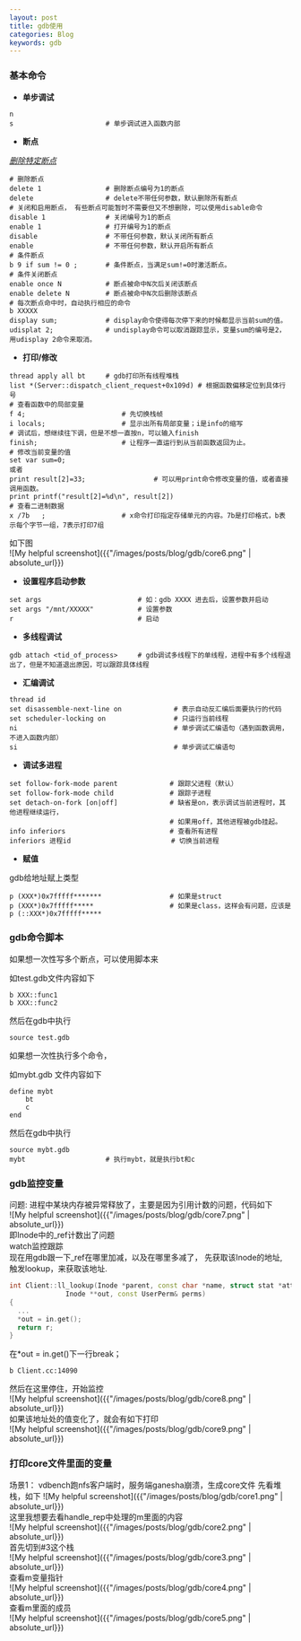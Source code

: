 ```yaml
---
layout: post
title: gdb使用
categories: Blog
keywords: gdb
---
```


### 基本命令  
- **单步调试**

```shell
n
s						# 单步调试进入函数内部 
```

- **断点**

*<u>删除特定断点</u>*

```shell
# 删除断点
delete 1				# 删除断点编号为1的断点
delete					# delete不带任何参数，默认删除所有断点 
# 关闭和启用断点， 有些断点可能暂时不需要但又不想删除，可以使用disable命令  
disable 1				# 关闭编号为1的断点
enable 1				# 打开编号为1的断点
disable					# 不带任何参数，默认关闭所有断点
enable					# 不带任何参数，默认开启所有断点
# 条件断点
b 9 if sum != 0 ;		# 条件断点，当满足sum!=0时激活断点。
# 条件关闭断点 
enable once N			# 断点被命中N次后关闭该断点
enable delete N			# 断点被命中N次后删除该断点
# 每次断点命中时，自动执行相应的命令  
b XXXXX
display sum;			# display命令使得每次停下来的时候都显示当前sum的值。
udisplat 2;				# undisplay命令可以取消跟踪显示，变量sum的编号是2，用udisplay 2命令来取消。
```

- **打印/修改**

```shell
thread apply all bt 	# gdb打印所有线程堆栈
list *(Server::dispatch_client_request+0x109d) # 根据函数偏移定位到具体行号
# 查看函数中的局部变量
f 4;						# 先切换栈帧
i locals;					# 显示出所有局部变量；i是info的缩写
# 调试后，想继续往下调，但是不想一直按n，可以输入finish
finish;						# 让程序一直运行到从当前函数返回为止。
# 修改当前变量的值  
set var sum=0;			
或者
print result[2]=33;					# 可以用print命令修改变量的值，或者直接调用函数。
print printf("result[2]=%d\n", result[2])
# 查看二进制数据
x /7b	;					# x命令打印指定存储单元的内容。7b是打印格式，b表示每个字节一组，7表示打印7组
```

如下图  
![My helpful screenshot]({{"/images/posts/blog/gdb/core6.png" | absolute_url}})  

- **设置程序启动参数**

```shell
set args						# 如：gdb XXXX 进去后，设置参数并启动
set args "/mnt/XXXXX"		    # 设置参数
r								# 启动
```

- **多线程调试**

```shell
gdb attach <tid_of_process>		# gdb调试多线程下的单线程，进程中有多个线程退出了，但是不知道退出原因，可以跟踪具体线程
```

- **汇编调试**

```shell
thread id
set disassemble-next-line on			 # 表示自动反汇编后面要执行的代码
set scheduler-locking on				 # 只运行当前线程
ni										 # 单步调试汇编语句（遇到函数调用，不进入函数内部）
si                                       # 单步调试汇编语句
```

- **调试多进程**

```shell
set follow-fork-mode parent 			# 跟踪父进程（默认）
set follow-fork-mode child 				# 跟踪子进程
set detach-on-fork [on|off]				# 缺省是on，表示调试当前进程时，其他进程继续运行，  
                                		# 如果用off，其他进程被gdb挂起。  
info inferiors 							# 查看所有进程
inferiors 进程id						   # 切换当前进程

```

- **赋值**

gdb给地址赋上类型

```shell
p (XXX*)0x7fffff*******					# 如果是struct 
p (XXX*)0x7fffff*****          			# 如果是class，这样会有问题，应该是p (::XXX*)0x7fffff***** 

```

 


### gdb命令脚本  
如果想一次性写多个断点，可以使用脚本来

如test.gdb文件内容如下

```shell
b XXX::func1
b XXX::func2
```

然后在gdb中执行

```shell
source test.gdb
```

 如果想一次性执行多个命令，

如mybt.gdb 文件内容如下

```shell
define mybt
	bt
    c
end
```

然后在gdb中执行  

```shell
source mybt.gdb
mybt					# 执行mybt，就是执行bt和c
```




### gdb监控变量  
问题: 进程中某块内存被异常释放了，主要是因为引用计数的问题，代码如下  
![My helpful screenshot]({{"/images/posts/blog/gdb/core7.png" | absolute_url}})  
即Inode中的_ref计数出了问题  
watch监控跟踪  
现在用gdb跟一下_ref在哪里加减，以及在哪里多减了，
先获取该Inode的地址, 触发lookup，来获取该地址.

```c++
int Client::ll_lookup(Inode *parent, const char *name, struct stat *attr,
		      Inode **out, const UserPerm& perms)
{
  ...
  *out = in.get();
  return r;
}
```

在*out = in.get()下一行break；

```shell
b Client.cc:14090
```

然后在这里停住，开始监控  
![My helpful screenshot]({{"/images/posts/blog/gdb/core8.png" | absolute_url}})   
如果该地址处的值变化了，就会有如下打印  
![My helpful screenshot]({{"/images/posts/blog/gdb/core9.png" | absolute_url}})



### 打印core文件里面的变量
场景1：
vdbench跑nfs客户端时，服务端ganesha崩溃，生成core文件
先看堆栈，如下
![My helpful screenshot]({{"/images/posts/blog/gdb/core1.png" | absolute_url}})  
这里我想要去看handle_rep中处理的m里面的内容  
![My helpful screenshot]({{"/images/posts/blog/gdb/core2.png" | absolute_url}})  
首先切到#3这个栈  
![My helpful screenshot]({{"/images/posts/blog/gdb/core3.png" | absolute_url}})  
查看m变量指针  
![My helpful screenshot]({{"/images/posts/blog/gdb/core4.png" | absolute_url}})  
查看m里面的成员  
![My helpful screenshot]({{"/images/posts/blog/gdb/core5.png" | absolute_url}}) 

